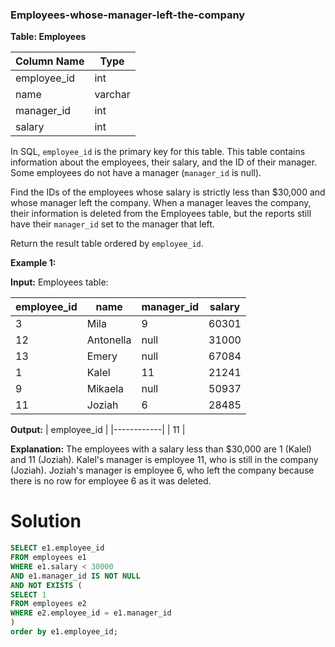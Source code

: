 ### Employees-whose-manager-left-the-company

**Table: Employees**

| Column Name | Type     |
|-------------|----------|
| employee_id | int      |
| name        | varchar  |
| manager_id  | int      |
| salary      | int      |

In SQL, `employee_id` is the primary key for this table. This table contains information about the employees, their salary, and the ID of their manager. Some employees do not have a manager (`manager_id` is null).

Find the IDs of the employees whose salary is strictly less than $30,000 and whose manager left the company. When a manager leaves the company, their information is deleted from the Employees table, but the reports still have their `manager_id` set to the manager that left.

Return the result table ordered by `employee_id`.

**Example 1:**

**Input:**
Employees table:

| employee_id | name      | manager_id | salary |
|------------|-----------|------------|--------|
| 3          | Mila      | 9          | 60301  |
| 12         | Antonella | null       | 31000  |
| 13         | Emery     | null       | 67084  |
| 1          | Kalel     | 11         | 21241  |
| 9          | Mikaela   | null       | 50937  |
| 11         | Joziah    | 6          | 28485  |

**Output:**
| employee_id |
|------------|
| 11         |

**Explanation:** 
The employees with a salary less than $30,000 are 1 (Kalel) and 11 (Joziah).
Kalel's manager is employee 11, who is still in the company (Joziah).
Joziah's manager is employee 6, who left the company because there is no row for employee 6 as it was deleted.

# Solution

```sql
SELECT e1.employee_id
FROM employees e1
WHERE e1.salary < 30000
AND e1.manager_id IS NOT NULL
AND NOT EXISTS (
SELECT 1
FROM employees e2
WHERE e2.employee_id = e1.manager_id
)
order by e1.employee_id;
